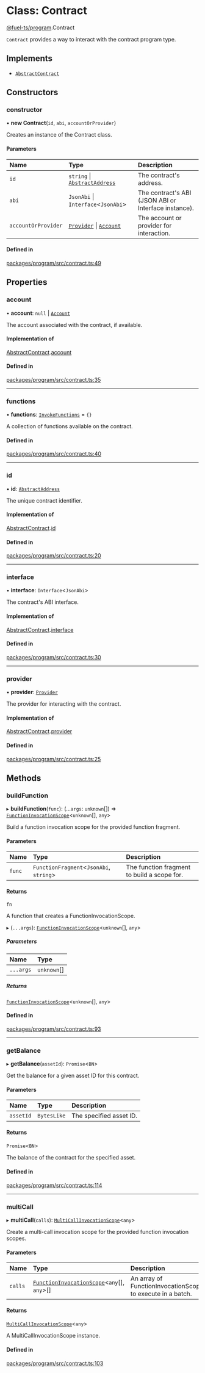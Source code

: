 # Class: Contract

[@fuel-ts/program](/api/Program/index.md).Contract

`Contract` provides a way to interact with the contract program type.

## Implements

- [`AbstractContract`](/api/Interfaces/AbstractContract.md)

## Constructors

### constructor

• **new Contract**(`id`, `abi`, `accountOrProvider`)

Creates an instance of the Contract class.

#### Parameters

| Name | Type | Description |
| :------ | :------ | :------ |
| `id` | `string` \| [`AbstractAddress`](/api/Interfaces/AbstractAddress.md) | The contract's address. |
| `abi` | `JsonAbi` \| `Interface`&lt;`JsonAbi`\> | The contract's ABI (JSON ABI or Interface instance). |
| `accountOrProvider` | [`Provider`](/api/Providers/Provider.md) \| [`Account`](/api/Wallet/Account.md) | The account or provider for interaction. |

#### Defined in

[packages/program/src/contract.ts:49](https://github.com/FuelLabs/fuels-ts/blob/f9c50fca/packages/program/src/contract.ts#L49)

## Properties

### account

• **account**: ``null`` \| [`Account`](/api/Wallet/Account.md)

The account associated with the contract, if available.

#### Implementation of

[AbstractContract](/api/Interfaces/AbstractContract.md).[account](/api/Interfaces/AbstractContract.md#account)

#### Defined in

[packages/program/src/contract.ts:35](https://github.com/FuelLabs/fuels-ts/blob/f9c50fca/packages/program/src/contract.ts#L35)

___

### functions

• **functions**: [`InvokeFunctions`](/api/Program/InvokeFunctions.md) = `{}`

A collection of functions available on the contract.

#### Defined in

[packages/program/src/contract.ts:40](https://github.com/FuelLabs/fuels-ts/blob/f9c50fca/packages/program/src/contract.ts#L40)

___

### id

• **id**: [`AbstractAddress`](/api/Interfaces/AbstractAddress.md)

The unique contract identifier.

#### Implementation of

[AbstractContract](/api/Interfaces/AbstractContract.md).[id](/api/Interfaces/AbstractContract.md#id)

#### Defined in

[packages/program/src/contract.ts:20](https://github.com/FuelLabs/fuels-ts/blob/f9c50fca/packages/program/src/contract.ts#L20)

___

### interface

• **interface**: `Interface`&lt;`JsonAbi`\>

The contract's ABI interface.

#### Implementation of

[AbstractContract](/api/Interfaces/AbstractContract.md).[interface](/api/Interfaces/AbstractContract.md#interface)

#### Defined in

[packages/program/src/contract.ts:30](https://github.com/FuelLabs/fuels-ts/blob/f9c50fca/packages/program/src/contract.ts#L30)

___

### provider

• **provider**: [`Provider`](/api/Providers/Provider.md)

The provider for interacting with the contract.

#### Implementation of

[AbstractContract](/api/Interfaces/AbstractContract.md).[provider](/api/Interfaces/AbstractContract.md#provider)

#### Defined in

[packages/program/src/contract.ts:25](https://github.com/FuelLabs/fuels-ts/blob/f9c50fca/packages/program/src/contract.ts#L25)

## Methods

### buildFunction

▸ **buildFunction**(`func`): (...`args`: `unknown`[]) => [`FunctionInvocationScope`](/api/Program/FunctionInvocationScope.md)&lt;`unknown`[], `any`\>

Build a function invocation scope for the provided function fragment.

#### Parameters

| Name | Type | Description |
| :------ | :------ | :------ |
| `func` | `FunctionFragment`&lt;`JsonAbi`, `string`\> | The function fragment to build a scope for. |

#### Returns

`fn`

A function that creates a FunctionInvocationScope.

▸ (`...args`): [`FunctionInvocationScope`](/api/Program/FunctionInvocationScope.md)&lt;`unknown`[], `any`\>

##### Parameters

| Name | Type |
| :------ | :------ |
| `...args` | `unknown`[] |

##### Returns

[`FunctionInvocationScope`](/api/Program/FunctionInvocationScope.md)&lt;`unknown`[], `any`\>

#### Defined in

[packages/program/src/contract.ts:93](https://github.com/FuelLabs/fuels-ts/blob/f9c50fca/packages/program/src/contract.ts#L93)

___

### getBalance

▸ **getBalance**(`assetId`): `Promise`&lt;`BN`\>

Get the balance for a given asset ID for this contract.

#### Parameters

| Name | Type | Description |
| :------ | :------ | :------ |
| `assetId` | `BytesLike` | The specified asset ID. |

#### Returns

`Promise`&lt;`BN`\>

The balance of the contract for the specified asset.

#### Defined in

[packages/program/src/contract.ts:114](https://github.com/FuelLabs/fuels-ts/blob/f9c50fca/packages/program/src/contract.ts#L114)

___

### multiCall

▸ **multiCall**(`calls`): [`MultiCallInvocationScope`](/api/Program/MultiCallInvocationScope.md)&lt;`any`\>

Create a multi-call invocation scope for the provided function invocation scopes.

#### Parameters

| Name | Type | Description |
| :------ | :------ | :------ |
| `calls` | [`FunctionInvocationScope`](/api/Program/FunctionInvocationScope.md)&lt;`any`[], `any`\>[] | An array of FunctionInvocationScopes to execute in a batch. |

#### Returns

[`MultiCallInvocationScope`](/api/Program/MultiCallInvocationScope.md)&lt;`any`\>

A MultiCallInvocationScope instance.

#### Defined in

[packages/program/src/contract.ts:103](https://github.com/FuelLabs/fuels-ts/blob/f9c50fca/packages/program/src/contract.ts#L103)
